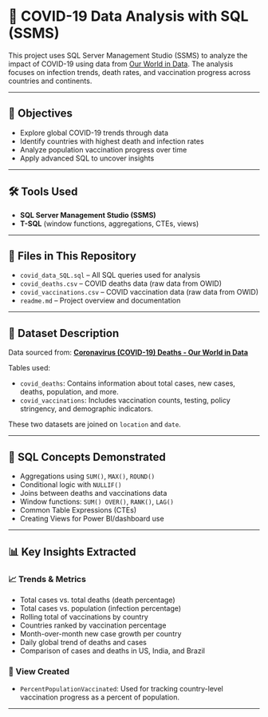 
# 🦠 COVID-19 Data Analysis with SQL (SSMS)

This project uses SQL Server Management Studio (SSMS) to analyze the impact of COVID-19 using data from [Our World in Data](https://ourworldindata.org/covid-deaths). The analysis focuses on infection trends, death rates, and vaccination progress across countries and continents.

---

## 📌 Objectives

- Explore global COVID-19 trends through data
- Identify countries with highest death and infection rates
- Analyze population vaccination progress over time
- Apply advanced SQL to uncover insights

---

## 🛠 Tools Used

- **SQL Server Management Studio (SSMS)**
- **T-SQL** (window functions, aggregations, CTEs, views)

---

## 📁 Files in This Repository

- `covid_data_SQL.sql` – All SQL queries used for analysis
- `covid_deaths.csv` – COVID deaths data (raw data from OWID)
- `covid_vaccinations.csv` – COVID vaccination data (raw data from OWID)
- `readme.md` – Project overview and documentation

---

## 📂 Dataset Description

Data sourced from:
**[Coronavirus (COVID-19) Deaths - Our World in Data](https://ourworldindata.org/covid-deaths)**

Tables used:
- `covid_deaths`: Contains information about total cases, new cases, deaths, population, and more.
- `covid_vaccinations`: Includes vaccination counts, testing, policy stringency, and demographic indicators.

These two datasets are joined on `location` and `date`.

---

## 🧠 SQL Concepts Demonstrated

- Aggregations using `SUM()`, `MAX()`, `ROUND()`
- Conditional logic with `NULLIF()`
- Joins between deaths and vaccinations data
- Window functions: `SUM() OVER()`, `RANK()`, `LAG()`
- Common Table Expressions (CTEs)
- Creating Views for Power BI/dashboard use

---

## 📊 Key Insights Extracted

### 📈 Trends & Metrics
- Total cases vs. total deaths (death percentage)
- Total cases vs. population (infection percentage)
- Rolling total of vaccinations by country
- Countries ranked by vaccination percentage
- Month-over-month new case growth per country
- Daily global trend of deaths and cases
- Comparison of cases and deaths in US, India, and Brazil

### 🧱 View Created
- `PercentPopulationVaccinated`: Used for tracking country-level vaccination progress as a percent of population.

---
